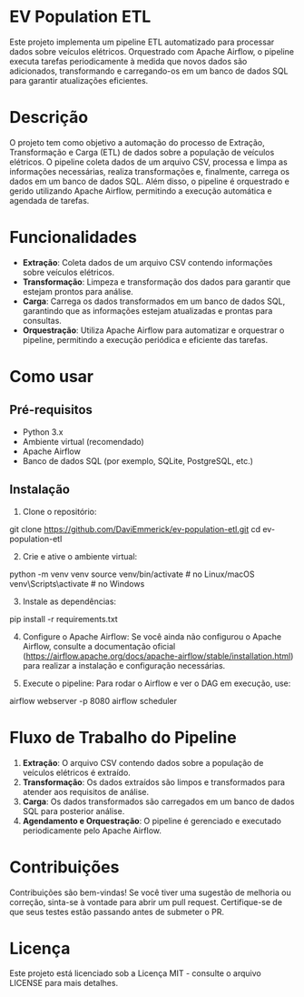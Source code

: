 # EV Population ETL

Este projeto implementa um pipeline ETL automatizado para processar dados sobre veículos elétricos. Orquestrado com Apache Airflow, o pipeline executa tarefas periodicamente à medida que novos dados são adicionados, transformando e carregando-os em um banco de dados SQL para garantir atualizações eficientes.

# Descrição

O projeto tem como objetivo a automação do processo de Extração, Transformação e Carga (ETL) de dados sobre a população de veículos elétricos. O pipeline coleta dados de um arquivo CSV, processa e limpa as informações necessárias, realiza transformações e, finalmente, carrega os dados em um banco de dados SQL. Além disso, o pipeline é orquestrado e gerido utilizando Apache Airflow, permitindo a execução automática e agendada de tarefas.

# Funcionalidades

- **Extração**: Coleta dados de um arquivo CSV contendo informações sobre veículos elétricos.
- **Transformação**: Limpeza e transformação dos dados para garantir que estejam prontos para análise.
- **Carga**: Carrega os dados transformados em um banco de dados SQL, garantindo que as informações estejam atualizadas e prontas para consultas.
- **Orquestração**: Utiliza Apache Airflow para automatizar e orquestrar o pipeline, permitindo a execução periódica e eficiente das tarefas.

# Como usar

## Pré-requisitos

- Python 3.x
- Ambiente virtual (recomendado)
- Apache Airflow
- Banco de dados SQL (por exemplo, SQLite, PostgreSQL, etc.)

## Instalação

1. Clone o repositório:

git clone https://github.com/DaviEmmerick/ev-population-etl.git 
cd ev-population-etl

2. Crie e ative o ambiente virtual:

python -m venv venv source venv/bin/activate # no Linux/macOS 
venv\Scripts\activate # no Windows

3. Instale as dependências:

pip install -r requirements.txt

4. Configure o Apache Airflow:
Se você ainda não configurou o Apache Airflow, consulte a documentação oficial (https://airflow.apache.org/docs/apache-airflow/stable/installation.html) para realizar a instalação e configuração necessárias.

5. Execute o pipeline:
Para rodar o Airflow e ver o DAG em execução, use:

airflow webserver -p 8080 airflow scheduler

# Fluxo de Trabalho do Pipeline

1. **Extração**: O arquivo CSV contendo dados sobre a população de veículos elétricos é extraído.
2. **Transformação**: Os dados extraídos são limpos e transformados para atender aos requisitos de análise.
3. **Carga**: Os dados transformados são carregados em um banco de dados SQL para posterior análise.
4. **Agendamento e Orquestração**: O pipeline é gerenciado e executado periodicamente pelo Apache Airflow.

# Contribuições

Contribuições são bem-vindas! Se você tiver uma sugestão de melhoria ou correção, sinta-se à vontade para abrir um pull request. Certifique-se de que seus testes estão passando antes de submeter o PR.

# Licença

Este projeto está licenciado sob a Licença MIT - consulte o arquivo LICENSE para mais detalhes.




